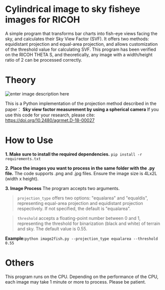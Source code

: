 ﻿
# Cylindrical image to sky fisheye images for RICOH

A simple program that transforms bar charts into fish-eye views facing the sky, and calculates their Sky View Factor (SVF). 
It offers two methods: equidistant projection and equal-area projection, and allows customization of the threshold value for calculating SVF.
 This program has been verified on the RICOH THETA S, and theoretically, any image with a width/height ratio of 2 can be processed correctly.

# Theory
![enter image description here](https://encrypted-tbn0.gstatic.com/images?q=tbn:ANd9GcRPMir-OHpwQzU6LUOX91d-zI3hWKJRk-w7_sTecUjbaTPUChUL)

This is a Python implementation of the projection method described in the paper：
**Sky view factor measurement by using a spherical camera**
If you use this code for your research, please cite:
https://doi.org/10.2480/agrmet.D-18-00027
# How to Use
**1. Make sure to install the required dependencies.**
`pip install -r requirements.txt`

**2. Place the images you want to process in the same folder with the .py file.**
The code supports .png and .jpg files. Ensure the image size is 4Lx2L (width x height).

**3. Image Process**
The program accepts two arguments.
>  `projection_type` offers two options: "equalarea" and "equaldis", representing equal-area projection and equidistant projection respectively. If not specified, the default is "equalarea". 

>  `threshold` accepts a floating-point number between 0 and 1, representing the threshold for binarization (black and white) of terrain and sky. The default value is 0.55.

**Example:**`python image2fish.py --projection_type equalarea --threshold 0.55`


# Others
This program runs on the CPU. Depending on the performance of the CPU, each image may take 1 minute or more to process. Please be patient.


